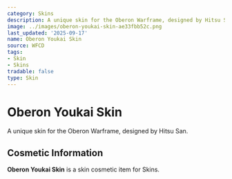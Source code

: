 ```yaml
---
category: Skins
description: A unique skin for the Oberon Warframe, designed by Hitsu San.
image: ../images/oberon-youkai-skin-ae33fbb52c.png
last_updated: '2025-09-17'
name: Oberon Youkai Skin
source: WFCD
tags:
- Skin
- Skins
tradable: false
type: Skin
---
```


# Oberon Youkai Skin

A unique skin for the Oberon Warframe, designed by Hitsu San.

## Cosmetic Information

**Oberon Youkai Skin** is a skin cosmetic item for Skins.

